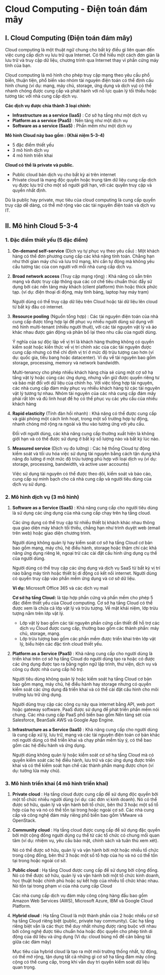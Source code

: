 # Cloud Computing - Điện toán đám mây

## I. Cloud Computing (Điện toán đám mây)
Cloud computing là một thuật ngữ chung cho bất kỳ điều gì liên quan đến việc cung cấp dịch vụ lưu trữ qua Internet. Có thể hiểu một cách đơn giản là lưu trữ và truy cập dữ liệu, chương trình qua Internet thay vì phần cứng máy tính của bạn.

Cloud computing là mô hình cho phép truy cập mạng theo yêu cầu phổ biến, thuận tiện, phổ biến vào nhóm tài nguyên điện toán có thể định cấu hình chung (ví dụ: mạng, máy chủ, storage, ứng dụng và dịch vụ) có thể nhanh chóng được cung cấp và phát hành với nỗ lực quản lý tối thiểu hoặc tương tác với nhà cung cấp dịch vụ.

**Các dịch vụ được chia thành 3 loại chính:**
- **Infrastructure as a service (IaaS)** : Cơ sở hạ tầng như một dịch vụ
- **Platform as a service (PaaS)** : Nền tảng như một dịch vụ
- **Software as a service (SaaS)** : Phần mềm như một dịch vụ

**Mô hình Cloud này bao gồm : (Khái niệm 5-3-4)**
- 5 đặc điểm thiết yếu
- 3 mô hình dịch vụ
- 4 mô hình triển khai

**Cloud có thể là private và public.**
- Public cloud bán dịch vụ cho bất kỳ ai trên internet
- Private cloud là mạng độc quyền hoặc trung tâm dữ liệu cung cấp dịch vụ được lưu trữ cho một số người giới hạn, với các quyền truy cập và quyền nhất định.

Dù là public hay private, mục tiêu của cloud computing là cung cấp quyền truy cập dễ dàng, có thể mở rộng vào các tài nguyên điện toán và dịch vụ IT.

## II. Mô hình Cloud 5-3-4

### 1. Đặc điểm thiết yếu (5 đặc điểm)
1. **On-demand self-service** (Dịch vụ tự phục vụ theo yêu cầu) : Một khách hàng có thể đơn phương cung cấp các khả năng tính toán. Chẳng hạn như thời gian máy chủ và lưu trữ mạng, khi cần tự động mà không yêu cầu tương tác của con người với mỗi nhà cung cấp dịch vụ.

2. **Broad network access** (Truy cập mạng rộng) : Khả năng có sẵn trên mạng và được truy cập thông qua các cơ chế tiêu chuẩn thúc đẩy sử dụng bởi các nền tảng máy khách (client platform) thin hoặc thick phức tạp. (ví dụ: điện thoại di động, máy tính bảng, laptop hay  máy trạm)

    Người dùng có thể truy cập dữ liệu trên Cloud hoặc tải dữ liệu lên cloud từ bất kỳ đâu có internet.

3. **Resource pooling** (Nguồn tổng hợp) : Các tài nguyên điện toán của nhà cung cấp được tổng hợp lại để phục vụ nhiều người dùng sử dụng với mô hình multi-tenant (nhiều người thuê), với các tài nguyên vật lý và ảo khác nhau được gán động và phân bổ lại theo nhu cầu của người dùng.
    
    Ý nghĩa của sự độc lập về vị trí là khách hàng thường không có quyền kiểm soát hoặc kiến thức về vị trí chính xác của các tài nguyên được cung cấp nhưng có thể chỉ định vị trí ở mức độ trừu tượng cao hơn (ví dụ: quốc gia, tiểu bang hoặc datacenter). Ví dụ về tài nguyên bao gồm storage, processing, memory và network bandwidth.

    Multi-tenancy cho phép nhiều khách hàng chia sẻ cùng một cơ sở hạ tầng vật lý hoặc cùng các ứng dụng, nhưng vẫn giữ được quyền riêng tư và bảo mật đối với dữ liệu của chính họ. Với việc tổng hợp tài nguyên, các nhà cung cấp đám mây phục vụ nhiều khách hàng từ các tài nguyên vật lý tương tự nhau. Nhóm tài nguyên của các nhà cung cấp đám mây phải rất lớn và đủ linh hoạt để họ có thể phục vụ các yêu cầu của nhiều khách hàng

4. **Rapid elasticity** (Tính đàn hồi nhanh) : Khả năng có thể được cung cấp và giải phóng một cách linh hoạt, trong một số trường hợp tự động, nhanh chóng mở rộng ra ngoài và thu vào tương ứng với yêu cầu.

    Đối với người dùng, các khả năng cung cấp thường xuất hiện là không giới hạn và có thể được sử dụng ở bất kỳ số lượng nào và bất kỳ lúc nào.

5. **Measured service** (Dịch vụ đo lường) : Các hệ thống Cloud tự động kiểm soát và tối ưu hóa việc sử dụng tài nguyên bằng cách tận dụng khả năng đo lường ở một mức độ trừu tượng phù hợp với loại dịch vụ (ví dụ: storage, processing, bandwidth, và active user accounts)

    Việc sử dụng tài nguyên có thể được theo dõi, kiểm soát và báo cáo, cung cấp sự minh bạch cho cả nhà cung cấp và người tiêu dùng của dịch vụ sử dụng.

### 2. Mô hình dịch vụ (3 mô hình)
1. **Software as a Service (SaaS)** : Khả năng cung cấp cho người tiêu dùng là sử dụng các ứng dụng của nhà cung cấp chạy trên hạ tầng cloud.

    Các ứng dụng có thể truy cập từ nhiều thiết bị khách khác nhau thông qua giao diện máy khách tối thiểu, chẳng hạn như trình duyệt web (email trên web) hoặc giao diện chương trình.

    Người dùng không quản lý hay kiểm soát cơ sở hạ tầng Cloud cơ bản bao gồm mạng, máy chủ, hệ điều hành, storage hoặc thậm chí các khả năng ứng dụng riêng lẻ, ngoại trừ các cài đặt cấu hình ứng dụng cụ thể của người dùng.

    Người dùng có thể truy cập các ứng dụng và dịch vụ SaaS từ bất kỳ vị trí nào bằng máy tính hoặc thiết bị di động có kết nối internet. Người dùng có quyền truy cập vào phần mềm ứng dụng và cơ sở dữ liệu.

    **Ví dụ:** Microsoft Office 365 và các dịch vụ mail

    **Cơ sở hạ tầng Cloud:** là tập hợp phần cứng và phần mềm cho phép 5 đặc điểm thiết yếu của Cloud computing. Cơ sở hạ tầng Cloud có thể được xem là chứa cả lớp vật lý và trừu tượng. Về mặt khái niệm, lớp trừu tượng nằm trên lớp vật lý.
    - Lớp vật lý bao gồm các tài nguyên phần cứng cần thiết để hỗ trợ các dịch vụ Cloud được cung cấp, thường bao gồm các thành phần: máy chủ, storage, mạng.
    - Lớp trừu tượng bao gồm các phần mềm được triển khai trên lớp vật lý, biểu hiện các đặc tính cloud thiết yếu.

2. **Platform as a Service (PaaS)** : Khả năng cung cấp cho người dùng là triển khai trên cơ sở hạ tầng Cloud do người dùng tạo ra hoặc có được các ứng dụng được tạo ra bằng ngôn ngữ lập trình, thư viện, dịch vụ và công cụ được nhà cung cấp hỗ trợ.

    Người tiêu dùng không quản lý hoặc kiểm soát hạ tầng Cloud cơ bản bao gồm mạng, máy chủ, hệ điểu hành hay storage nhưng có quyền kiểm soát các ứng dụng đã triển khai và có thể cài đặt cấu hình cho môi trường lưu trữ ứng dụng.

    Người dùng truy cập các công cụ này qua internet bằng API, web port hoặc gateway software. PaaS được sử dụng để phát triển phần mềm nói chung. Các nhà cung cấp PaaS phổ biến bao gồm Nền tảng sét của Salesforce, BeanSalk AWS và Google App Engine.

3. **Infrastructure as a Service (IaaS)** : Khả năng cung cấp cho người dùng là cung cấp xử lý, lưu trữ, mạng và các tài nguyên điện toán cơ bản khác nơi người dùng có thể triển khai và chạy phần mềm tùy ý, có thể bao gồm các hệ điều hành và ứng dụng.

    Người dùng không quản lý hoặc kiểm soát cơ sở hạ tầng Cloud mà có quyền kiểm soát các hệ điều hành, lưu trữ và các ứng dụng được triển khai và có thể kiểm soát hạn chế các thành phần mạng được chọn (ví dụ: tường lửa máy chủ).

### 3. Mô hình triển khai (4 mô hình triển khai)
1. **Private cloud** : Hạ tầng cloud được cung cấp để sử dụng độc quyền bởi một tổ chức nhiều người dùng (ví dụ: các đơn vị kinh doanh). Nó có thể được sở hữu, quản lý và vận hành bởi tổ chức, bên thứ 3 hoặc một số tổ hợp của họ và nó có thể tồn tại trong hoặc ngoài cơ sở. Các nhà cung cấp và công nghệ đám mây riêng phổ biến bao gồm VMware và OpenStack.

2. **Community cloud** : Hạ tầng cloud được cung cấp để sử dụng đặc quyền bởi một cộng đồng người dùng cụ thể từ các tổ chức có chung mối quan tâm (ví dụ: nhiệm vụ, yêu cầu bảo mật, chính sách và tuân thủ xem xét).

    Nó có thể được sở hữu, quản lý và vận hành bởi một hoặc nhiều tổ chức trong cộng đồng, bên thứ 3 hoặc một số tổ hợp của họ và nó có thể tồn tại trong hoặc ngoài cơ sở.

3. **Public cloud** : Hạ tầng Cloud được cung cấp để sử dụng bởi cộng đồng. Nó có thể được sở hữu, quản lý và vận hành bởi một tổ chức kinh doanh, học thuật hoặc chính phủ hoặc sự kết hợp của nhiều tổ chức khác nhau. Nó tồn tại trong phạm vi của nhà cung cấp Cloud

    Các nhà cung cấp dịch vụ đám mây công cộng hàng đầu bao gồm Amazon Web Services (AWS), Microsoft Azure, IBM và Google Cloud Platform.

4. **Hybrid cloud** : Hạ tầng Cloud là một thành phần của 2 hoặc nhiều cơ sở hạ tầng Cloud riêng biệt (public, private hay community). Các hạ tầng riêng biệt vẫn là các thực thể duy nhất nhưng được ràng buộc với nhau bởi công nghệ được tiêu chuẩn hóa hoặc độc quyền cho phép tính di động của dữ liệu và ứng dụng (Ví dụ: cloud bùng nổ để cân bằng tải giữa các đám mây)

    Mục tiêu của hybrid cloud là tạo ra một môi trường thống nhất, tự động, có thể mở rộng, tận dụng tất cả những gì cơ sở hạ tầng đám mây công cộng có thể cung cấp, trong khi vẫn duy trì quyền kiểm soát dữ liệu quan trọng.